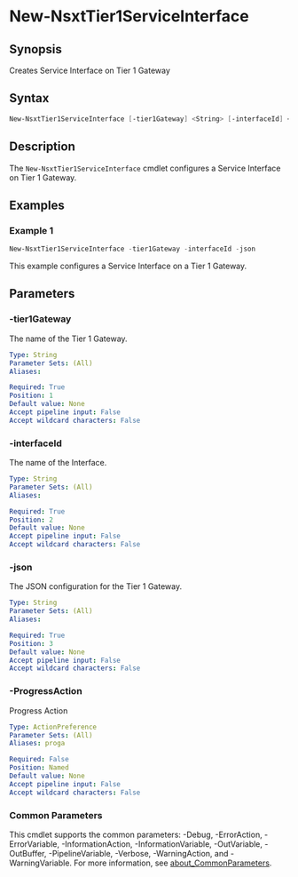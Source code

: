 # New-NsxtTier1ServiceInterface

## Synopsis

Creates Service Interface on Tier 1 Gateway

## Syntax

```powershell
New-NsxtTier1ServiceInterface [-tier1Gateway] <String> [-interfaceId] <String> [-json] <String> [-ProgressAction <ActionPreference>] [<CommonParameters>]
```

## Description

The `New-NsxtTier1ServiceInterface` cmdlet configures a Service Interface on Tier 1 Gateway.

## Examples

### Example 1

```powershell
New-NsxtTier1ServiceInterface -tier1Gateway -interfaceId -json
```

This example configures a Service Interface on a Tier 1 Gateway.

## Parameters

### -tier1Gateway

The name of the Tier 1 Gateway.

```yaml
Type: String
Parameter Sets: (All)
Aliases:

Required: True
Position: 1
Default value: None
Accept pipeline input: False
Accept wildcard characters: False
```

### -interfaceId

The name of the Interface.

```yaml
Type: String
Parameter Sets: (All)
Aliases:

Required: True
Position: 2
Default value: None
Accept pipeline input: False
Accept wildcard characters: False
```

### -json

The JSON configuration for the Tier 1 Gateway.

```yaml
Type: String
Parameter Sets: (All)
Aliases:

Required: True
Position: 3
Default value: None
Accept pipeline input: False
Accept wildcard characters: False
```

### -ProgressAction

Progress Action

```yaml
Type: ActionPreference
Parameter Sets: (All)
Aliases: proga

Required: False
Position: Named
Default value: None
Accept pipeline input: False
Accept wildcard characters: False
```

### Common Parameters

This cmdlet supports the common parameters: -Debug, -ErrorAction, -ErrorVariable, -InformationAction, -InformationVariable, -OutVariable, -OutBuffer, -PipelineVariable, -Verbose, -WarningAction, and -WarningVariable. For more information, see [about_CommonParameters](http://go.microsoft.com/fwlink/?LinkID=113216).
